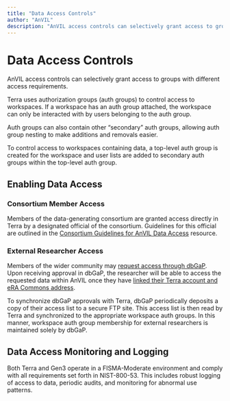 ```yaml
---
title: "Data Access Controls"
author: "AnVIL"
description: "AnVIL access controls can selectively grant access to groups with different access requirements."
---
```


# Data Access Controls

<hero>AnVIL access controls can selectively grant access to groups with different access requirements.</hero>

Terra uses authorization groups (auth groups) to control access to workspaces. If a workspace has an auth group attached, the workspace can only be interacted with by users belonging to the auth group.

Auth groups can also contain other “secondary” auth groups, allowing auth group nesting to make additions and removals easier.

To control access to workspaces containing data, a top-level auth group is created for the workspace and user lists are added to secondary auth groups within the top-level auth group.

## Enabling Data Access

### Consortium Member Access

Members of the data-generating consortium are granted access directly in Terra by a designated official of the consortium. Guidelines for this official are outlined in the [Consortium Guidelines for AnVIL Data Access](/learn/data-submitters/resources/consortium-data-access-guidelines) resource.

### External Researcher Access

Members of the wider community may [request access through dbGaP](/learn/accessing-data/requesting-data-access#accessing-controlled-access-data). Upon receiving approval in dbGaP, the researcher will be able to access the requested data within AnVIL once they have [linked their Terra account and eRA Commons address](/learn/accessing-data/requesting-data-access#linking-your-terra-account-and-your-era-commons-address).

To synchronize dbGaP approvals with Terra, dbGaP periodically deposits a copy of their access list to a secure FTP site. This access list is then read by Terra and synchronized to the appropriate workspace auth groups. In this manner, workspace auth group membership for external researchers is maintained solely by dbGaP.

## Data Access Monitoring and Logging

Both Terra and Gen3 operate in a FISMA-Moderate environment and comply with all requirements set forth in NIST-800-53. This includes robust logging of access to data, periodic audits, and monitoring for abnormal use patterns.

